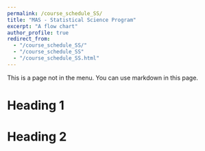 ```yaml
---
permalink: /course_schedule_SS/
title: "MAS - Statistical Science Program"
excerpt: "A flow chart"
author_profile: true
redirect_from: 
  - "/course_schedule_SS/"
  - "/course_schedule_SS"
  - "/course_schedule_SS.html"
---
```


This is a page not in the menu. You can use markdown in this page.

Heading 1
======

Heading 2
======
